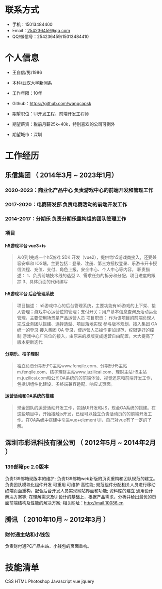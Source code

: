 
# 联系方式

- 手机：15013484400
- Email：254236459@qq.com
- QQ/微信号：254236459/15013484410


# 个人信息

 - 王自信/男/1986 
 - 本科/武汉大学新闻系
 - 工作年限：10年
 - Github：https://github.com/wangcapsk

 - 期望职位：UI开发工程、前端开发工程师
 - 期望薪资：税前月薪25k~40k，特别喜欢的公司可例外
 - 期望城市：深圳


# 工作经历


## 乐信集团 （ 2014年3月 ~ 2023年1月）
### 2020-2023：商业化产品中心 负责游戏中心的前端开发和管理工作
### 2017-2020：电商研发部  负责电商活动的前端开发工作
### 2014-2017：分期乐 负责分期乐重构组的团队管理工作
### 项目
#### h5游戏平台 vue3+ts
> 从0到1完成一个h5游戏 SDK  开发（vue2），提供给h5游戏商接入，还要兼容安卓和 IOS端，主要包括：登录、注册、第三方授权登录、乐游卡开卡授信流程、充值、支付、角色上报，安全中心、个人中心等内容。
职责描述：
1、负责前端技术线的选型
2、需求任务的拆分和分配，项目进度的跟踪
3、具体页面的代码编写
#### h5游戏平台  后台管理系统 
> 项目描述：
h5游戏中心的后台管理系统，主要功能有h5游戏的上下架、接入管理；游戏中心运营位的管理；支付开关；用户基本信息查询及活动运营管理，主要使用场景是产品运营人员
项目职责：
作为该项目的前端负现人完成业务团队搭建、选择选型、项目落地实现
参与版本规划、接入集团 OA  统一的登录
接入集团 OA  登录，使运营人员操作更加规范，权限更好的控制
游戏中心广告位的接入，由原来的发版变成运营自由配置，大大提高了版本更新迭代

#### 分期乐、桔子理财 
> 独立负责分期乐PC主站www.fenqile.com、分期乐H5主站m.fenqile.com、桔子理财主站www.juzilicai.com、理财主站H5主站m.juzilicai.com和公司OA系统的的前端体验、视觉还原和前端开发工作，包括UI组件化建设、多终端兼容适配、响应式页面。

#### 运营活动和OA系统的搭建
> 现金团队的运营活动开发工作，包括UI开发和JS，现金OA系统的搭建。在这些项目中，开始接触js开发，已经可以独立负责活动页的的前端开发工作。在OA系统中搭建中引进vue+element UI，自己对vue有了一定的了解。
  
## 深圳市彩讯科技有限公司 （ 2012年5月 ~ 2014年2月 ）
### 139邮箱pc 2.0版本 
 负责139邮箱现版本的维护;
负责139邮箱web新版的页页重构和团队规范的建立。
负责团队模块化组件开发 可重用 可维护 高性能;
规范组件分配相关人员进行移动终端页面重构，配合后台开发人员实现网站界面和功能; 
资料库的建立 通用设计 解决方案等; 
在理解需求及UI设计的基础上，根据产品需求，分析并给出最优的页面前端结构及性能的解决方案; 
相关网址：http://mail.10086.cn


## 腾讯 （ 2010年10月 ~ 2012年3月 ）
### 财付通主站和小钱包
负责财付通PC产品主站、小钱包的页面重构。
# 技能清单
CSS 
HTML 
Photoshop 
Javascript 
vue 
jquery
      
